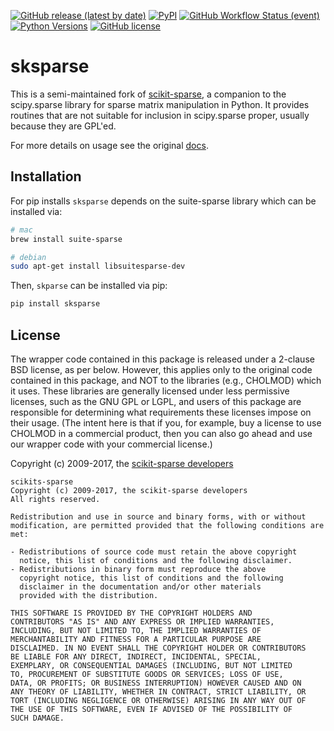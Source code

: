 [![GitHub release (latest by date)](https://img.shields.io/github/v/release/jellis18/sksparse)](https://github.com/jellis18/sksparse/releases/latest)
[![PyPI](https://img.shields.io/pypi/v/sksparse)](https://pypi.org/project/sksparse/)
[![GitHub Workflow Status (event)](https://img.shields.io/github/workflow/status/jellis18/sksparse/CI%20targets?label=CI%20Tests)](https://github.com/jellis18/sksparse/actions/workflows/ci_test.yml) 
[![Python Versions](https://img.shields.io/badge/python-3.6%2C%203.7%2C%203.8%2C%203.9-blue.svg)]()
[![GitHub license](https://img.shields.io/github/license/jellis18/sksparse)](https://github.com/jellis18/sksparse/blob/master/LICENSE.txt)

# sksparse

This is a semi-maintained fork of [scikit-sparse](https://github.com/scikit-sparse/scikit-sparse), a companion to the scipy.sparse library for
sparse matrix manipulation in Python. It provides routines that are
not suitable for inclusion in scipy.sparse proper, usually because
they are GPL'ed.

For more details on usage see the original [docs](https://scikit-sparse.readthedocs.org).

## Installation

For pip installs `sksparse` depends on the suite-sparse library which can be installed via:
```bash
# mac
brew install suite-sparse

# debian
sudo apt-get install libsuitesparse-dev
```

Then, `skparse` can be installed via pip:
```bash
pip install sksparse
```

## License

The wrapper code contained in this package is released under a
2-clause BSD license, as per below. However, this applies only to the
original code contained in this package, and NOT to the libraries
(e.g., CHOLMOD) which it uses. These libraries are generally
licensed under less permissive licenses, such as the GNU GPL or LGPL,
and users of this package are responsible for determining what
requirements these licenses impose on their usage. (The intent here is
that if you, for example, buy a license to use CHOLMOD in a commercial
product, then you can also go ahead and use our wrapper code with your
commercial license.)

Copyright (c) 2009-2017, the [scikit-sparse developers](https://scikit-sparse.readthedocs.io/en/latest/overview.html#developers)

    scikits-sparse
    Copyright (c) 2009-2017, the scikit-sparse developers
    All rights reserved.

    Redistribution and use in source and binary forms, with or without
    modification, are permitted provided that the following conditions are
    met:

    - Redistributions of source code must retain the above copyright
      notice, this list of conditions and the following disclaimer.
    - Redistributions in binary form must reproduce the above
      copyright notice, this list of conditions and the following
      disclaimer in the documentation and/or other materials
      provided with the distribution.

    THIS SOFTWARE IS PROVIDED BY THE COPYRIGHT HOLDERS AND
    CONTRIBUTORS "AS IS" AND ANY EXPRESS OR IMPLIED WARRANTIES,
    INCLUDING, BUT NOT LIMITED TO, THE IMPLIED WARRANTIES OF
    MERCHANTABILITY AND FITNESS FOR A PARTICULAR PURPOSE ARE
    DISCLAIMED. IN NO EVENT SHALL THE COPYRIGHT HOLDER OR CONTRIBUTORS
    BE LIABLE FOR ANY DIRECT, INDIRECT, INCIDENTAL, SPECIAL,
    EXEMPLARY, OR CONSEQUENTIAL DAMAGES (INCLUDING, BUT NOT LIMITED
    TO, PROCUREMENT OF SUBSTITUTE GOODS OR SERVICES; LOSS OF USE,
    DATA, OR PROFITS; OR BUSINESS INTERRUPTION) HOWEVER CAUSED AND ON
    ANY THEORY OF LIABILITY, WHETHER IN CONTRACT, STRICT LIABILITY, OR
    TORT (INCLUDING NEGLIGENCE OR OTHERWISE) ARISING IN ANY WAY OUT OF
    THE USE OF THIS SOFTWARE, EVEN IF ADVISED OF THE POSSIBILITY OF
    SUCH DAMAGE.
